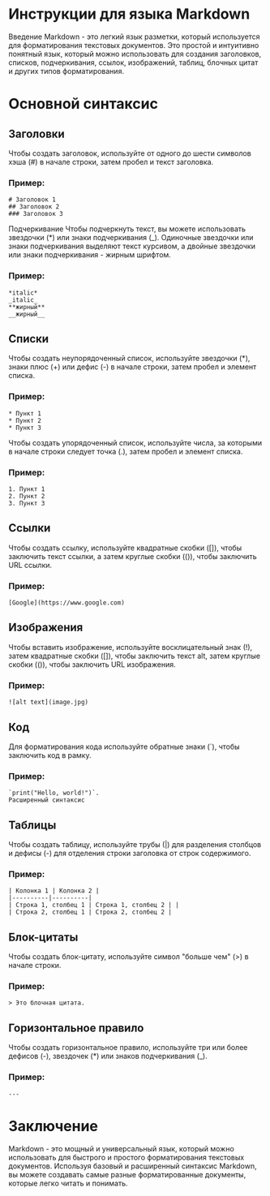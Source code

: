 # Инструкции для языка Markdown
Введение
Markdown - это легкий язык разметки, который используется для форматирования текстовых документов. Это простой и интуитивно понятный язык, который можно использовать для создания заголовков, списков, подчеркивания, ссылок, изображений, таблиц, блочных цитат и других типов форматирования.

# Основной синтаксис
## Заголовки
Чтобы создать заголовок, используйте от одного до шести символов хэша (#) в начале строки, затем пробел и текст заголовка.

### Пример:

````
# Заголовок 1
## Заголовок 2
### Заголовок 3
````
Подчеркивание
Чтобы подчеркнуть текст, вы можете использовать звездочки (*) или знаки подчеркивания (_). Одиночные звездочки или знаки подчеркивания выделяют текст курсивом, а двойные звездочки или знаки подчеркивания - жирным шрифтом.

### Пример:


````
*italic*
_italic_
**жирный**
__жирный__
````
## Списки
Чтобы создать неупорядоченный список, используйте звездочки (*), знаки плюс (+) или дефис (-) в начале строки, затем пробел и элемент списка.

### Пример:

````
* Пункт 1
* Пункт 2
* Пункт 3
````
Чтобы создать упорядоченный список, используйте числа, за которыми в начале строки следует точка (.), затем пробел и элемент списка.

### Пример:

````
1. Пункт 1
2. Пункт 2
3. Пункт 3
````
## Ссылки
Чтобы создать ссылку, используйте квадратные скобки ([]), чтобы заключить текст ссылки, а затем круглые скобки (()), чтобы заключить URL ссылки.

### Пример:
````
[Google](https://www.google.com)
````
## Изображения
Чтобы вставить изображение, используйте восклицательный знак (!), затем квадратные скобки ([]), чтобы заключить текст alt, затем круглые скобки (()), чтобы заключить URL изображения.

### Пример:

````
![alt text](image.jpg)
````
## Код
Для форматирования кода используйте обратные знаки (`), чтобы заключить код в рамку.

### Пример:

````
`print("Hello, world!")`.
Расширенный синтаксис
````
## Таблицы
Чтобы создать таблицу, используйте трубы (|) для разделения столбцов и дефисы (-) для отделения строки заголовка от строк содержимого.

### Пример:
````
| Колонка 1 | Колонка 2 |
|----------|----------|
| Строка 1, столбец 1 | Строка 1, столбец 2 | |
| Строка 2, столбец 1 | Строка 2, столбец 2 |
````
## Блок-цитаты
Чтобы создать блок-цитату, используйте символ "больше чем" (>) в начале строки.

### Пример:
````
> Это блочная цитата.
````
## Горизонтальное правило
Чтобы создать горизонтальное правило, используйте три или более дефисов (-), звездочек (*) или знаков подчеркивания (_).

### Пример:
````
---
````
# Заключение
Markdown - это мощный и универсальный язык, который можно использовать для быстрого и простого форматирования текстовых документов. Используя базовый и расширенный синтаксис Markdown, вы можете создавать самые разные форматированные документы, которые легко читать и понимать.

